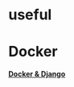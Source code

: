 # useful

# Docker
[**Docker & Django**](https://webdevblog.ru/kak-ispolzovat-django-postgresql-i-docker/)
